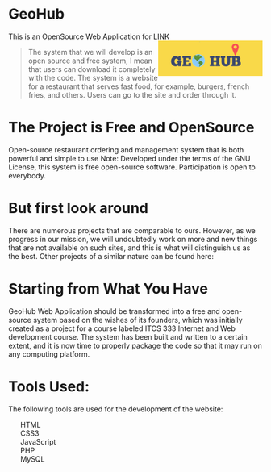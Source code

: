 # GeoHub
This is an OpenSource Web Application for <a href="https://1alnoory.github.io/476_Website/](http://geohub.great-site.net/ITCS333-Project/mainpage.php">LINK</a>
<img src="public/333 Icons-Fonts-Colors/GeoHub.png" alt="Logo of the project" align="right"> 

> The system that we will develop is an open source and free system, I mean that users can download it completely with the code.
> The system is a website for a restaurant that serves fast food, for example, burgers, french fries, and others.
> Users can go to the site and order through it.

# The Project is Free and OpenSource
Open-source restaurant ordering and management system that is both powerful and simple to use
Note: Developed under the terms of the GNU License, this system is free open-source software. Participation is open to everybody.

# But first look around 
There are numerous projects that are comparable to ours. However, as we progress in our mission, we will undoubtedly work on more and new things that are not available on such sites, and this is what will distinguish us as the best.
Other projects of a similar nature can be found here:
 

# Starting from What You Have
GeoHub Web Application should be transformed into a free and open-source system based on the wishes of its founders, which was initially created as a project for a course labeled ITCS 333 Internet and Web development course. The system has been built and written to a certain extent, and it is now time to properly package the code so that it may run on any computing platform. 

# Tools Used:
The following tools are used for the development of the website:
<ol>
    <il>HTML</li> <br>
    <il>CSS3</li> <br>
    <il>JavaScript</li> <br>
    <il>PHP</li> <br>
    <il>MySQL</li> <br>
</ol>
